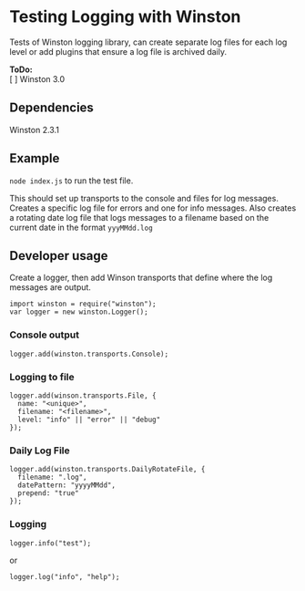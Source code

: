 # Testing Logging with Winston

Tests of Winston logging library, can create separate log files for each log level or add
plugins that ensure a log file is archived daily.

**ToDo:**  
[ ] Winston 3.0  

## Dependencies
Winston 2.3.1

## Example
`node index.js` to run the test file.

This should set up transports to the console and files for log messages. Creates a specific log file for errors and one for info messages. Also creates a rotating date log file that logs messages to a filename based on the current date in the format `yyyMMdd.log`

## Developer usage

Create a logger, then add Winson transports that define where the log messages are output.

```
import winston = require("winston");
var logger = new winston.Logger();
```

### Console output
```
logger.add(winston.transports.Console);
```

### Logging to file
```
logger.add(winson.transports.File, {
  name: "<unique>",
  filename: "<filename>",
  level: "info" || "error" || "debug"
});
```
### Daily Log File
```
logger.add(winston.transports.DailyRotateFile, {
  filename: ".log",
  datePattern: "yyyyMMdd",
  prepend: "true"
});
```

### Logging
```
logger.info("test");
```
or
```
logger.log("info", "help");
```
